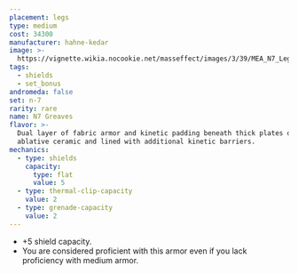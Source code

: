```yaml
---
placement: legs
type: medium
cost: 34300
manufacturer: hahne-kedar
image: >-
  https://vignette.wikia.nocookie.net/masseffect/images/3/39/MEA_N7_Legs.png/revision/latest?cb=20180507215405
tags:
  - shields
  - set_bonus
andromeda: false
set: n-7
rarity: rare
name: N7 Greaves
flavor: >-
  Dual layer of fabric armor and kinetic padding beneath thick plates of
  ablative ceramic and lined with additional kinetic barriers.
mechanics:
  - type: shields
    capacity:
      type: flat
      value: 5
  - type: thermal-clip-capacity
    value: 2
  - type: grenade-capacity
    value: 2
---
```

- +5 shield capacity.
- You are considered proficient with this armor even if you lack proficiency with medium
armor.
